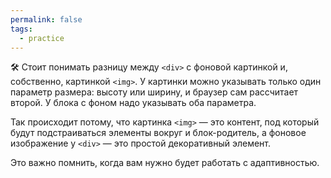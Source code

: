```yaml
---
permalink: false
tags:
  - practice
---
```



🛠 Стоит понимать разницу между `<div>` с фоновой картинкой и, собственно, картинкой `<img>`. У картинки можно указывать только один параметр размера: высоту или ширину, и браузер сам рассчитает второй. У блока с фоном надо указывать оба параметра.

Так происходит потому, что картинка `<img>` — это контент, под который будут подстраиваться элементы вокруг и блок-родитель, а фоновое изображение у `<div>` — это простой декоративный элемент.

Это важно помнить, когда вам нужно будет работать с адаптивностью.
